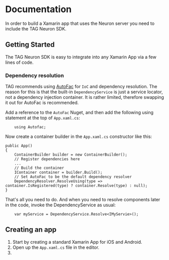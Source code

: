 # Documentation #

In order to build a Xamarin app that uses the Neuron server you need to include the TAG Neuron SDK. 

## Getting Started ##

The TAG Neuron SDK is easy to integrate into any Xamarin App via a few lines of code.

### Dependency resolution ###
TAG recommends using [AutoFac](https://autofac.org/) for ```IoC``` and dependency resolution. 
The reason for this is that the built-in ```DependencyService``` is just a service locator, not a dependency injection container.
It is rather limited, therefore swapping it out for AutoFac is recommended.

Add a reference
to the ```AutoFac``` Nuget, and then add the following using statement at the top of ```App.xaml.cs```:

```
	using Autofac;
```
Now create a container builder in the ```App.xaml.cs``` constructor like this:

```
public App()
{
	ContainerBuilder builder = new ContainerBuilder();
	// Register dependencies here
	...
	// Build the container
	IContainer container = builder.Build();
	// Set AutoFac to be the default dependency resolver
	DependencyResolver.ResolveUsing(type => container.IsRegistered(type) ? container.Resolve(type) : null);
}
```
That's all you need to do. And when you need to resolve components later in the code, invoke the DependencyService as usual:
```
	var myService = DependencyService.Resolve<IMyServie>();
```

## Creating an app ##

1. Start by creating a standard Xamarin App for iOS and Android.
2. Open up the ```App.xaml.cs``` file in the editor.
3. 
